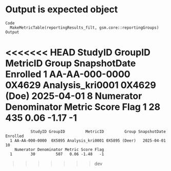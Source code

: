 # Output is expected object

    Code
      MakeMetricTable(reportingResults_filt, gsm.core::reportingGroups)
    Output
<<<<<<< HEAD
               StudyID GroupID         MetricID        Group SnapshotDate Enrolled
      1 AA-AA-000-0000  0X4629 Analysis_kri0001 0X4629 (Doe)   2025-04-01        8
        Numerator Denominator Metric Score Flag
      1        28         435   0.06 -1.17   -1
=======
               StudyID GroupID         MetricID         Group SnapshotDate Enrolled
      1 AA-AA-000-0000  0X5895 Analysis_kri0001 0X5895 (Deer)   2025-04-01       10
        Numerator Denominator Metric Score Flag
      1        30         507   0.06 -1.48   -1
>>>>>>> dev

